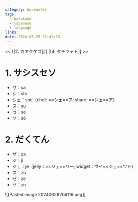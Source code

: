 ```yaml
---
category: booknotes
tags:
  - katakana
  - japanese
  - language
links: 
date: 2024-06-25 21:41:23
---
```

<< [[2. カキクケコ]] | [[4.  タチツテト]] >>

# 1. サシスセソ

- サ：sa
- シ：shi
- シェ：she（chef: ==シェ==フ; share: ==シェ==ア）
- ス：su
- セ：se
- ソ：so

# 2. だくてん

- ザ：za
- ジ：ji
- ジェ：je（jelly：==ジェ==リー; widget：ウイ==ジェ==ツト）
- ズ：zu
- ゼ：ze
- ゾ：zo

![[Pasted image 20240626204116.png]]